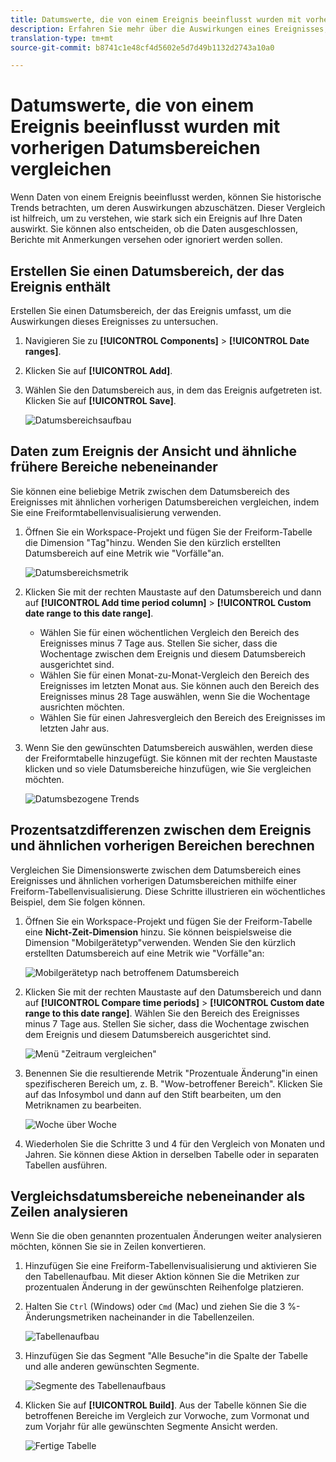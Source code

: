 ```yaml
---
title: Datumswerte, die von einem Ereignis beeinflusst wurden mit vorherigen Datumsbereichen vergleichen
description: Erfahren Sie mehr über die Auswirkungen eines Ereignisses, z. B. ein Implementierungsproblem oder ein Ausfall, indem Sie es mit früheren Trends vergleichen.
translation-type: tm+mt
source-git-commit: b8741c1e48cf4d5602e5d7d49b1132d2743a10a0

---
```



# Datumswerte, die von einem Ereignis beeinflusst wurden mit vorherigen Datumsbereichen vergleichen

Wenn Daten von einem Ereignis [](/help/technotes/event-impacted.md)beeinflusst werden, können Sie historische Trends betrachten, um deren Auswirkungen abzuschätzen. Dieser Vergleich ist hilfreich, um zu verstehen, wie stark sich ein Ereignis auf Ihre Daten auswirkt. Sie können also entscheiden, ob die Daten ausgeschlossen, Berichte mit Anmerkungen versehen oder ignoriert werden sollen.

## Erstellen Sie einen Datumsbereich, der das Ereignis enthält

Erstellen Sie einen Datumsbereich, der das Ereignis umfasst, um die Auswirkungen dieses Ereignisses zu untersuchen.

1. Navigieren Sie zu **[!UICONTROL Components]** > **[!UICONTROL Date ranges]**.
2. Klicken Sie auf **[!UICONTROL Add]**.
3. Wählen Sie den Datumsbereich aus, in dem das Ereignis aufgetreten ist. Klicken Sie auf **[!UICONTROL Save]**.

   ![Datumsbereichsaufbau](assets/date_range_builder.png)

## Daten zum Ereignis der Ansicht und ähnliche frühere Bereiche nebeneinander

Sie können eine beliebige Metrik zwischen dem Datumsbereich des Ereignisses mit ähnlichen vorherigen Datumsbereichen vergleichen, indem Sie eine Freiformtabellenvisualisierung verwenden.

1. Öffnen Sie ein Workspace-Projekt und fügen Sie der Freiform-Tabelle die Dimension &quot;Tag&quot;hinzu. Wenden Sie den kürzlich erstellten Datumsbereich auf eine Metrik wie &quot;Vorfälle&quot;an.

   ![Datumsbereichsmetrik](assets/date_range_metric.png)

2. Klicken Sie mit der rechten Maustaste auf den Datumsbereich und dann auf **[!UICONTROL Add time period column]** > **[!UICONTROL Custom date range to this date range]**.
   * Wählen Sie für einen wöchentlichen Vergleich den Bereich des Ereignisses minus 7 Tage aus. Stellen Sie sicher, dass die Wochentage zwischen dem Ereignis und diesem Datumsbereich ausgerichtet sind.
   * Wählen Sie für einen Monat-zu-Monat-Vergleich den Bereich des Ereignisses im letzten Monat aus. Sie können auch den Bereich des Ereignisses minus 28 Tage auswählen, wenn Sie die Wochentage ausrichten möchten.
   * Wählen Sie für einen Jahresvergleich den Bereich des Ereignisses im letzten Jahr aus.
3. Wenn Sie den gewünschten Datumsbereich auswählen, werden diese der Freiformtabelle hinzugefügt. Sie können mit der rechten Maustaste klicken und so viele Datumsbereiche hinzufügen, wie Sie vergleichen möchten.

   ![Datumsbezogene Trends](assets/date_aligned_trends.png)

## Prozentsatzdifferenzen zwischen dem Ereignis und ähnlichen vorherigen Bereichen berechnen

Vergleichen Sie Dimensionswerte zwischen dem Datumsbereich eines Ereignisses und ähnlichen vorherigen Datumsbereichen mithilfe einer Freiform-Tabellenvisualisierung. Diese Schritte illustrieren ein wöchentliches Beispiel, dem Sie folgen können.

1. Öffnen Sie ein Workspace-Projekt und fügen Sie der Freiform-Tabelle eine **Nicht-Zeit-Dimension** hinzu. Sie können beispielsweise die Dimension &quot;Mobilgerätetyp&quot;verwenden. Wenden Sie den kürzlich erstellten Datumsbereich auf eine Metrik wie &quot;Vorfälle&quot;an:

   ![Mobilgerätetyp nach betroffenem Datumsbereich](assets/mobile_device_type.png)

2. Klicken Sie mit der rechten Maustaste auf den Datumsbereich und dann auf **[!UICONTROL Compare time periods]** > **[!UICONTROL Custom date range to this date range]**. Wählen Sie den Bereich des Ereignisses minus 7 Tage aus. Stellen Sie sicher, dass die Wochentage zwischen dem Ereignis und diesem Datumsbereich ausgerichtet sind.

   ![Menü &quot;Zeitraum vergleichen&quot;](assets/compare_time_custom.png)

3. Benennen Sie die resultierende Metrik &quot;Prozentuale Änderung&quot;in einen spezifischeren Bereich um, z. B. &quot;Wow-betroffener Bereich&quot;. Klicken Sie auf das Infosymbol und dann auf den Stift bearbeiten, um den Metriknamen zu bearbeiten.

   ![Woche über Woche](assets/wow_affected_range.png)

4. Wiederholen Sie die Schritte 3 und 4 für den Vergleich von Monaten und Jahren. Sie können diese Aktion in derselben Tabelle oder in separaten Tabellen ausführen.

## Vergleichsdatumsbereiche nebeneinander als Zeilen analysieren

Wenn Sie die oben genannten prozentualen Änderungen weiter analysieren möchten, können Sie sie in Zeilen konvertieren.

1. Hinzufügen Sie eine Freiform-Tabellenvisualisierung und aktivieren Sie den Tabellenaufbau. Mit dieser Aktion können Sie die Metriken zur prozentualen Änderung in der gewünschten Reihenfolge platzieren.
2. Halten Sie `Ctrl` (Windows) oder `Cmd` (Mac) und ziehen Sie die 3 %-Änderungsmetriken nacheinander in die Tabellenzeilen.

   ![Tabellenaufbau](assets/table_builder.png)

3. Hinzufügen Sie das Segment &quot;Alle Besuche&quot;in die Spalte der Tabelle und alle anderen gewünschten Segmente.

   ![Segmente des Tabellenaufbaus](assets/table_builder_segments.png)

4. Klicken Sie auf **[!UICONTROL Build]**. Aus der Tabelle können Sie die betroffenen Bereiche im Vergleich zur Vorwoche, zum Vormonat und zum Vorjahr für alle gewünschten Segmente Ansicht werden.

   ![Fertige Tabelle](assets/table_builder_finished.png)
